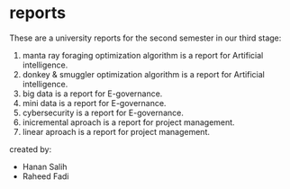 # reports
These are a university reports for the second semester in our third stage:
1. manta ray foraging optimization algorithm is a report for Artificial intelligence.
2. donkey & smuggler optimization algorithm is a report for Artificial intelligence.
3. big data is a report for E-governance.
4. mini data is a report for E-governance.
5. cybersecurity is a report for E-governance.
6. inicremental aproach is a report for project management.
7. linear aproach is a report for project management.
    
created by: 
- Hanan Salih
- Raheed Fadi
